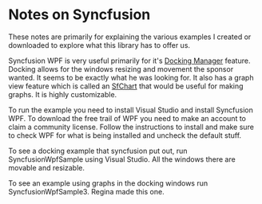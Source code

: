 # Notes on Syncfusion

These notes are primarily for explaining the various examples I created or downloaded to explore what this library has to offer us. 

Syncfusion WPF is very useful primarily for it's [Docking Manager](https://help.syncfusion.com/wpf/dockingmanager/overview) feature.
Docking allows for the windows resizing and movement the sponsor wanted. It seems to be exactly what he was looking for. 
It also has a graph view feature which is called an [SfChart](https://help.syncfusion.com/wpf/sfchart/overview) that would 
be useful for making graphs. It is highly customizable. 

To run the example you need to install Visual Studio and install Syncfusion WPF. 
To download the free trail of WPF you need to make an account to claim a community license. 
Follow the instructions to install and make sure to check WPF for what is being installed and uncheck the default stuff.

To see a docking example that syncfusion put out, run SyncfusionWpfSample using Visual Studio. All the windows there are movable and resizable. 

To see an example using graphs in the docking windows run SyncfusionWpfSample3. Regina made this one.

